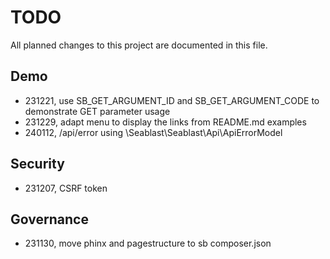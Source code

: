 # TODO

All planned changes to this project are documented in this file.

## Demo

- 231221, use SB_GET_ARGUMENT_ID and SB_GET_ARGUMENT_CODE to demonstrate GET parameter usage
- 231229, adapt menu to display the links from README.md examples
- 240112, /api/error using \Seablast\Seablast\Api\ApiErrorModel

## Security

- 231207, CSRF token

## Governance

- 231130, move phinx and pagestructure to sb composer.json
